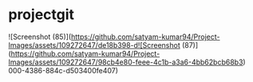 # projectgit
![Screenshot (85)](https://github.com/satyam-kumar94/Project-Images/assets/109272647/de18b398-d![Screenshot (87)](https://github.com/satyam-kumar94/Project-Images/assets/109272647/98cb4e80-feee-4c1b-a3a6-4bb62bcb68b3)
000-4386-884c-d503400fe407)
